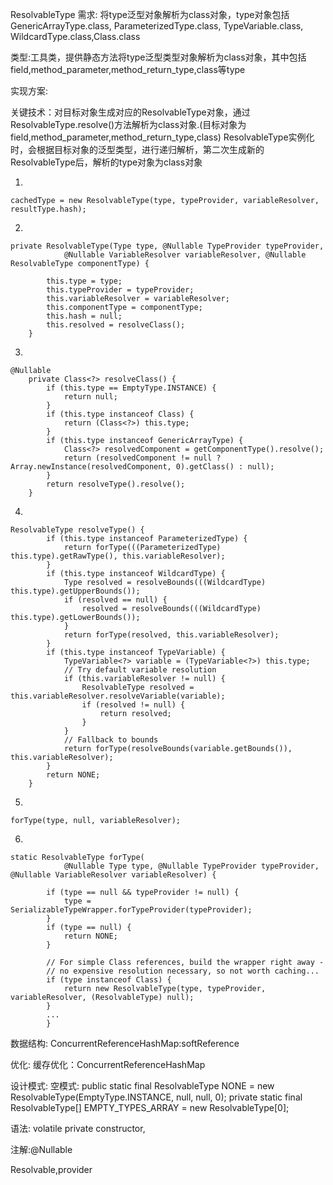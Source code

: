 ResolvableType
需求:
将type泛型对象解析为class对象，type对象包括GenericArrayType.class, ParameterizedType.class, TypeVariable.class, WildcardType.class,Class.class

类型:工具类，提供静态方法将type泛型类型对象解析为class对象，其中包括field,method_parameter,method_return_type,class等type

实现方案:

关键技术：对目标对象生成对应的ResolvableType对象，通过ResolvableType.resolve()方法解析为class对象.(目标对象为field,method_parameter,method_return_type,class)
ResolvableType实例化时，会根据目标对象的泛型类型，进行递归解析，第二次生成新的ResolvableType后，解析的type对象为class对象

1.
```
cachedType = new ResolvableType(type, typeProvider, variableResolver, resultType.hash);
```

2.
```
private ResolvableType(Type type, @Nullable TypeProvider typeProvider,
			@Nullable VariableResolver variableResolver, @Nullable ResolvableType componentType) {

		this.type = type;
		this.typeProvider = typeProvider;
		this.variableResolver = variableResolver;
		this.componentType = componentType;
		this.hash = null;
		this.resolved = resolveClass();
	}
```


3.
```
@Nullable
	private Class<?> resolveClass() {
		if (this.type == EmptyType.INSTANCE) {
			return null;
		}
		if (this.type instanceof Class) {
			return (Class<?>) this.type;
		}
		if (this.type instanceof GenericArrayType) {
			Class<?> resolvedComponent = getComponentType().resolve();
			return (resolvedComponent != null ? Array.newInstance(resolvedComponent, 0).getClass() : null);
		}
		return resolveType().resolve();
	}

```


4.
```
ResolvableType resolveType() {
		if (this.type instanceof ParameterizedType) {
			return forType(((ParameterizedType) this.type).getRawType(), this.variableResolver);
		}
		if (this.type instanceof WildcardType) {
			Type resolved = resolveBounds(((WildcardType) this.type).getUpperBounds());
			if (resolved == null) {
				resolved = resolveBounds(((WildcardType) this.type).getLowerBounds());
			}
			return forType(resolved, this.variableResolver);
		}
		if (this.type instanceof TypeVariable) {
			TypeVariable<?> variable = (TypeVariable<?>) this.type;
			// Try default variable resolution
			if (this.variableResolver != null) {
				ResolvableType resolved = this.variableResolver.resolveVariable(variable);
				if (resolved != null) {
					return resolved;
				}
			}
			// Fallback to bounds
			return forType(resolveBounds(variable.getBounds()), this.variableResolver);
		}
		return NONE;
	}

```


5.
```
forType(type, null, variableResolver);
```


6.
```
static ResolvableType forType(
			@Nullable Type type, @Nullable TypeProvider typeProvider, @Nullable VariableResolver variableResolver) {

		if (type == null && typeProvider != null) {
			type = SerializableTypeWrapper.forTypeProvider(typeProvider);
		}
		if (type == null) {
			return NONE;
		}

		// For simple Class references, build the wrapper right away -
		// no expensive resolution necessary, so not worth caching...
		if (type instanceof Class) {
			return new ResolvableType(type, typeProvider, variableResolver, (ResolvableType) null);
		}
		...
		}

```


数据结构:
ConcurrentReferenceHashMap:softReference

优化:
缓存优化：ConcurrentReferenceHashMap

设计模式:
空模式:
public static final ResolvableType NONE = new ResolvableType(EmptyType.INSTANCE, null, null, 0);
private static final ResolvableType[] EMPTY_TYPES_ARRAY = new ResolvableType[0];

语法:
volatile
private constructor,

注解:@Nullable

Resolvable,provider






